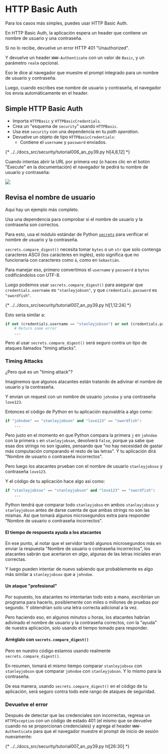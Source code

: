 # HTTP Basic Auth

Para los casos más simples, puedes usar HTTP Basic Auth.

En HTTP Basic Auth, la aplicación espera un header que contiene un nombre de usuario y una contraseña.

Si no lo recibe, devuelve un error HTTP 401 "Unauthorized".

Y devuelve un header `WWW-Authenticate` con un valor de `Basic`, y un parámetro `realm` opcional.

Eso le dice al navegador que muestre el prompt integrado para un nombre de usuario y contraseña.

Luego, cuando escribes ese nombre de usuario y contraseña, el navegador los envía automáticamente en el header.

## Simple HTTP Basic Auth

* Importa `HTTPBasic` y `HTTPBasicCredentials`.
* Crea un "esquema de `security`" usando `HTTPBasic`.
* Usa ese `security` con una dependencia en tu *path operation*.
* Devuelve un objeto de tipo `HTTPBasicCredentials`:
  * Contiene el `username` y `password` enviados.

{* ../../docs_src/security/tutorial006_an_py39.py hl[4,8,12] *}

Cuando intentas abrir la URL por primera vez (o haces clic en el botón "Execute" en la documentación) el navegador te pedirá tu nombre de usuario y contraseña:

<img src="/img/tutorial/security/image12.png">

## Revisa el nombre de usuario

Aquí hay un ejemplo más completo.

Usa una dependencia para comprobar si el nombre de usuario y la contraseña son correctos.

Para esto, usa el módulo estándar de Python <a href="https://docs.python.org/3/library/secrets.html" class="external-link" target="_blank">`secrets`</a> para verificar el nombre de usuario y la contraseña.

`secrets.compare_digest()` necesita tomar `bytes` o un `str` que solo contenga caracteres ASCII (los carácteres en inglés), esto significa que no funcionaría con caracteres como `á`, como en `Sebastián`.

Para manejar eso, primero convertimos el `username` y `password` a `bytes` codificándolos con UTF-8.

Luego podemos usar `secrets.compare_digest()` para asegurar que `credentials.username` es `"stanleyjobson"`, y que `credentials.password` es `"swordfish"`.

{* ../../docs_src/security/tutorial007_an_py39.py hl[1,12:24] *}

Esto sería similar a:

```Python
if not (credentials.username == "stanleyjobson") or not (credentials.password == "swordfish"):
    # Return some error
    ...
```

Pero al usar `secrets.compare_digest()` será seguro contra un tipo de ataques llamados "timing attacks".

### Timing Attacks

¿Pero qué es un "timing attack"?

Imaginemos que algunos atacantes están tratando de adivinar el nombre de usuario y la contraseña.

Y envían un request con un nombre de usuario `johndoe` y una contraseña `love123`.

Entonces el código de Python en tu aplicación equivaldría a algo como:

```Python
if "johndoe" == "stanleyjobson" and "love123" == "swordfish":
    ...
```

Pero justo en el momento en que Python compara la primera `j` en `johndoe` con la primera `s` en `stanleyjobson`, devolverá `False`, porque ya sabe que esas dos strings no son iguales, pensando que "no hay necesidad de gastar más computación comparando el resto de las letras". Y tu aplicación dirá "Nombre de usuario o contraseña incorrectos".

Pero luego los atacantes prueban con el nombre de usuario `stanleyjobsox` y contraseña `love123`.

Y el código de tu aplicación hace algo así como:

```Python
if "stanleyjobsox" == "stanleyjobson" and "love123" == "swordfish":
    ...
```

Python tendrá que comparar todo `stanleyjobso` en ambos `stanleyjobsox` y `stanleyjobson` antes de darse cuenta de que ambas strings no son las mismas. Así que tomará algunos microsegundos extra para responder "Nombre de usuario o contraseña incorrectos".

#### El tiempo de respuesta ayuda a los atacantes

En ese punto, al notar que el servidor tardó algunos microsegundos más en enviar la respuesta "Nombre de usuario o contraseña incorrectos", los atacantes sabrán que acertaron en _algo_, algunas de las letras iniciales eran correctas.

Y luego pueden intentar de nuevo sabiendo que probablemente es algo más similar a `stanleyjobsox` que a `johndoe`.

#### Un ataque "profesional"

Por supuesto, los atacantes no intentarían todo esto a mano, escribirían un programa para hacerlo, posiblemente con miles o millones de pruebas por segundo. Y obtendrían solo una letra correcta adicional a la vez.

Pero haciendo eso, en algunos minutos u horas, los atacantes habrían adivinado el nombre de usuario y la contraseña correctos, con la "ayuda" de nuestra aplicación, solo usando el tiempo tomado para responder.

#### Arréglalo con `secrets.compare_digest()`

Pero en nuestro código estamos usando realmente `secrets.compare_digest()`.

En resumen, tomará el mismo tiempo comparar `stanleyjobsox` con `stanleyjobson` que comparar `johndoe` con `stanleyjobson`. Y lo mismo para la contraseña.

De esa manera, usando `secrets.compare_digest()` en el código de tu aplicación, será seguro contra todo este rango de ataques de seguridad.

### Devuelve el error

Después de detectar que las credenciales son incorrectas, regresa un `HTTPException` con un código de estado 401 (el mismo que se devuelve cuando no se proporcionan credenciales) y agrega el header `WWW-Authenticate` para que el navegador muestre el prompt de inicio de sesión nuevamente:

{* ../../docs_src/security/tutorial007_an_py39.py hl[26:30] *}
